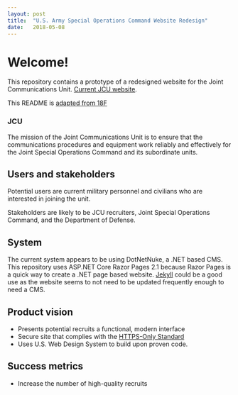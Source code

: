 ```yaml
---
layout: post
title:  "U.S. Army Special Operations Command Website Redesign"
date:   2018-05-08
---
```


# Welcome!

This repository contains a prototype of a redesigned website for the Joint Communications Unit. [Current JCU website](http://jcu.mil). 

This README is [adapted from 18F](https://github.com/18F/afrs-pa/blob/master/README.md)

### JCU

The mission of the Joint Communications Unit is to ensure that the communications procedures and equipment work reliably and effectively for the Joint Special Operations Command and its subordinate units.

## Users and stakeholders

Potential users are current military personnel and civilians who are interested in joining the unit.

Stakeholders are likely to be JCU recruiters, Joint Special Operations Command, and the Department of Defense.

## System

The current system appears to be using DotNetNuke, a .NET based CMS. This repository uses ASP.NET Core Razor Pages 2.1 because Razor Pages is a quick way to create a .NET page based website.  [Jekyll](https://jekyllrb.com/) could be a good use as the website seems to not need to be updated frequently enough to need a CMS.

## Product vision

- Presents potential recruits a functional, modern interface
- Secure site that complies with the [HTTPS-Only Standard](https://https.cio.gov/)
- Uses U.S. Web Design System to build upon proven code.

## Success metrics

- Increase the number of high-quality recruits